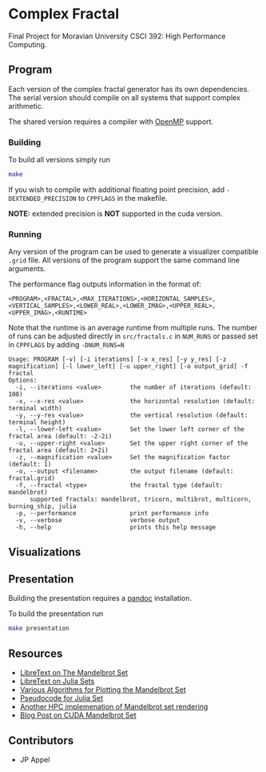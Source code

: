 # Complex Fractal

Final Project for Moravian University CSCI 392: High Performance Computing.

## Program

Each version of the complex fractal generator has its own dependencies.
The serial version should compile on all systems that support complex arithmetic.

The shared version requires a compiler with [OpenMP](https://www.openmp.org/) support.

### Building

To build all versions simply run

```bash
make
```

If you wish to compile with additional floating point precision, add `-DEXTENDED_PRECISION` to `CPPFLAGS` in the makefile.

**NOTE:** extended precision is **NOT** supported in the cuda version.

### Running

Any version of the program can be used to generate a visualizer compatible `.grid` file.
All versions of the program support the same command line arguments.

The performance flag outputs information in the format of:
```
<PROGRAM>,<FRACTAL>,<MAX_ITERATIONS>,<HORIZONTAL_SAMPLES>,<VERTICAL_SAMPLES>,<LOWER_REAL>,<LOWER_IMAG>,<UPPER_REAL>,<UPPER_IMAG>,<RUNTIME>
```

Note that the runtime is an average runtime from multiple runs.
The number of runs can be adjusted directly in `src/fractals.c` in `NUM_RUNS` or passed set in `CPPFLAGS` by adding `-DNUM_RUNS=N`

```
Usage: PROGRAM [-v] [-i iterations] [-x x_res] [-y y_res] [-z magnification] [-l lower_left] [-u upper_right] [-o output_grid] -f fractal
Options:
  -i, --iterations <value>        the number of iterations (default: 100)
  -x, --x-res <value>             the horizontal resolution (default: terminal width)
  -y, --y-res <value>             the vertical resolution (default: terminal height)
  -l, --lower-left <value>        Set the lower left corner of the fractal area (default: -2-2i)
  -u, --upper-right <value>       Set the upper right corner of the fractal area (default: 2+2i)
  -z, --magnification <value>     Set the magnification factor (default: 1)
  -o, --output <filename>         the output filename (default: fractal.grid)
  -f, --fractal <type>            the fractal type (default: mandelbrot)
      supported fractals: mandelbrot, tricorn, multibrot, multicorn, burning_ship, julia
  -p, --performance               print performance info
  -v, --verbose                   verbose output
  -h, --help                      prints this help message
```

## Visualizations

## Presentation

Building the presentation requires a [pandoc](https://pandoc.org/) installation.

To build the presentation run

```bash
make presentation
```

## Resources

* [LibreText on The Mandelbrot Set](https://math.libretexts.org/Bookshelves/Analysis/Complex_Analysis_-_A_Visual_and_Interactive_Introduction_(Ponce_Campuzano)/05%3A_Chapter_5/5.05%3A_The_Mandelbrot_Set)
* [LibreText on Julia Sets](https://math.libretexts.org/Bookshelves/Analysis/Complex_Analysis_-_A_Visual_and_Interactive_Introduction_(Ponce_Campuzano)/05%3A_Chapter_5/5.06%3A_The_Julia_Set)
* [Various Algorithms for Plotting the Mandelbrot Set](https://en.wikipedia.org/wiki/Plotting_algorithms_for_the_Mandelbrot_set)
* [Pseudocode for Julia Set](https://en.wikipedia.org/wiki/Julia_set#Pseudocode)
* [Another HPC implemenation of Mandelbrot set rendering](https://github.com/OakenKnight/MandelbrotSet-HightPerformance-Implementation)
* [Blog Post on CUDA Mandelbrot Set](https://developershell.net/the-mandelbrot-set-with-cuda/)

## Contributors

* JP Appel
